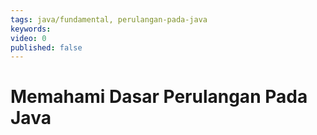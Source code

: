 ```yaml
---
tags: java/fundamental, perulangan-pada-java
keywords: 
video: 0
published: false
---
```

# Memahami Dasar Perulangan Pada Java
